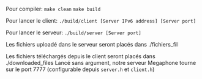 Pour compiler:
`make clean`
`make build`

Pour lancer le client:
`./build/client [Server IPv6 address] [Server port]`

Pour lancer le serveur:
`./build/server [Server port]`

Les fichiers uploadé dans le serveur seront placés dans ./fichiers_fil

Les fichiers téléchargés depuis le client seront placés dans ./downloaded_files
Lancé sans argument, notre serveur Megaphone tourne sur le port 7777 (configurable depuis `server.h` et `client.h`)
